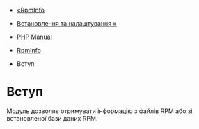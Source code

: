 - [«RpmInfo](book.rpminfo.md)
- [Встановлення та налаштування »](rpminfo.setup.md)

- [PHP Manual](index.md)
- [RpmInfo](book.rpminfo.md)
-   Вступ

# Вступ

Модуль дозволяє отримувати інформацію з файлів RPM або зі встановленої
бази даних RPM.
